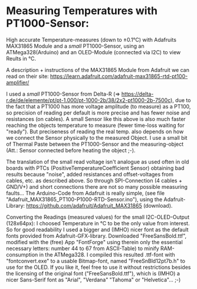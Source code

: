 # Measuring Temperatures with PT1000-Sensor:
High accurate Temperature-measures (down to ±0.1°C) with Adafruits MAX31865 Module and a *small* PT1000-Sensor,
using an ATMega328(Arduino) and an OLED-Module (connected via I2C) to view Reults in °C.

A description + instructions of the MAX31865 Module from Adafruit we can read on their site:
https://learn.adafruit.com/adafruit-max31865-rtd-pt100-amplifier/

I used a *small* PT1000-Sensor from Delta-R (=> https://delta-r.de/de/elemente/pt/pt-1.000/pt-1000-2b/38/2x2-pt1000-2b-7500c),
due to the fact that a PT1000 has more voltage amplitude (to measure) as a PT100, so precision of reading per default is more precise
and has fewer noise and resistances (on cables). A small Sensor like this above is also much faster reaching the objects temperature
to measure (fewer time-loss waiting for "ready").
But preciseness of reading the real temp. also depends on how we connect the Sensor physically to the measured Object.
I use a small bit of Thermal Paste between the PT1000-Sensor and the measuring-object (Att.: Sensor connected before heating the object ;-).

The translation of the small read voltage isn't analogue as used often in old boards with PTCs (PositiveTemperatureCoefficient Sensor)
obtaining bad results because "noise", added resistances and offset-voltages from cables, etc. as described above.
So through SPI-Connection (4 cables + GND/V+) and short connections there are not so many possible measuring faults...
The Arduino-Code from Adafruit is really simple, (see file "Adafruit_MAX31865_PT100-P1000-RTD-Sensor.ino"), using the Adafruit-Library:
https://github.com/adafruit/Adafruit_MAX31865 (download).

Converting the Readings (measured values) for the small I2C-OLED-Output (128x64px):
I choosed Temperature in °C to be the only value from interest. So for good readability I used a bigger and (IMHO) nicer font as the
default fonts provided from Adafruit-GFX-library.
Downloaded "FreeSansBold.ttf", modified with the (free) App "FontForge" using therein only the essential necessary letters: number
44 to 67 from ASCII-Table) to minify RAM-consumption in the ATMega328.
I compiled this resulted .ttf-font with "fontconvert.exe" to a usable Bitmap-font, named "FreeSnBld12pt7b.h" to use for the OLED.
If you like it, feel free to use it without restrictions besides the licensing of the original font ("FreeSansBold.ttf"), which is
(IMHO) a nicer Sans-Serif font as "Arial", "Verdana" "Tahoma" or "Helvetica"... ;-)
